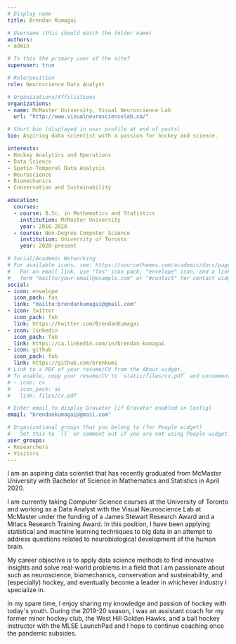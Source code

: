 ```yaml
---
# Display name
title: Brendan Kumagai

# Username (this should match the folder name)
authors:
- admin

# Is this the primary user of the site?
superuser: true

# Role/position
role: Neuroscience Data Analyst

# Organizations/Affiliations
organizations:
- name: McMaster University, Visual Neuroscience Lab
  url: "http://www.visualneurosciencelab.ca/"

# Short bio (displayed in user profile at end of posts)
bio: Aspiring data scientist with a passion for hockey and science.

interests:
- Hockey Analytics and Operations
- Data Science
- Spatio-Temporal Data Analysis
- Neuroscience
- Biomechanics
- Conservation and Sustainability

education:
  courses:
  - course: B.Sc. in Mathematics and Statistics
    institution: McMaster University
    year: 2016-2020
  - course: Non-Degree Computer Science
    institution: University of Toronto
    year: 2020-present

# Social/Academic Networking
# For available icons, see: https://sourcethemes.com/academic/docs/page-builder/#icons
#   For an email link, use "fas" icon pack, "envelope" icon, and a link in the
#   form "mailto:your-email@example.com" or "#contact" for contact widget.
social:
- icon: envelope
  icon_pack: fas
  link: "mailto:brendankumagai@gmail.com"
- icon: twitter
  icon_pack: fab
  link: https://twitter.com/BrendanKumagai
- icon: linkedin
  icon_pack: fab
  link: https://ca.linkedin.com/in/brendan-kumagai
- icon: github
  icon_pack: fab
  link: https://github.com/brenkumi
# Link to a PDF of your resume/CV from the About widget.
# To enable, copy your resume/CV to `static/files/cv.pdf` and uncomment the lines below.
# - icon: cv
#   icon_pack: ai
#   link: files/cv.pdf

# Enter email to display Gravatar (if Gravatar enabled in Config)
email: "brendankumagai@gmail.com"

# Organizational groups that you belong to (for People widget)
#   Set this to `[]` or comment out if you are not using People widget.
user_groups:
- Researchers
- Visitors
---
```


I am an aspiring data scientist that has recently graduated from McMaster University with Bachelor of Science in Mathematics and Statistics in April 2020. 

I am currently taking Computer Science courses at the University of Toronto and working as a Data Analyst with the Visual Neuroscience Lab at McMaster under the funding of a James Stewart Research Award and a Mitacs Research Training Award. In this position, I have been applying statistical and machine learning techniques to big data in an attempt to address questions related to neurobiological development of the human brain.

My career objective is to apply data science methods to find innovative insights and solve real-world problems in a field that I am passionate about such as neuroscience, biomechanics, conservation and sustainability, and (especially) hockey, and eventually become a leader in whichever industry I specialize in.

In my spare time, I enjoy sharing my knowledge and passion of hockey with today's youth. During the 2019-20 season, I was an assistant coach for my former minor hockey club, the West Hill Golden Hawks, and a ball hockey instructor with the MLSE LaunchPad and I hope to continue coaching once the pandemic subsides.
